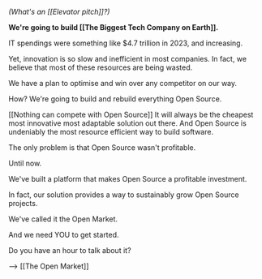 _(What's an [[Elevator pitch]]?)_


**We're going to build [[The Biggest Tech Company on Earth]].**


IT spendings were something like $4.7 trillion in 2023, and increasing.

Yet, innovation is so slow and inefficient in most companies.
In fact, we believe that most of these resources are being wasted.

We have a plan to optimise and win over any competitor on our way.


How? We're going to build and rebuild everything Open Source.

[[Nothing can compete with Open Source]]
It will always be the cheapest most innovative most adaptable solution out there.
And Open Source is undeniably the most resource efficient way to build software.

The only problem is that Open Source wasn't profitable.

Until now.


We've built a platform that makes Open Source a profitable investment.

In fact, our solution provides a way to sustainably grow Open Source projects.

We've called it the Open Market.

And we need YOU to get started.


Do you have an hour to talk about it?


--> [[The Open Market]]